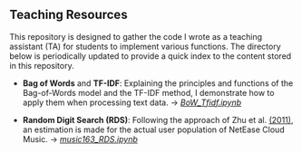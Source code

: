 ## Teaching Resources

This repository is designed to gather the code I wrote as a teaching assistant (TA) for students to implement various functions. The directory below is periodically updated to provide a quick index to the content stored in this repository.

- **Bag of Words** and **TF-IDF**: Explaining the principles and functions of the Bag-of-Words model and the TF-IDF method, I demonstrate how to apply them when processing text data. -> [_BoW_Tfidf.ipynb_](https://github.com/sun-yixiao/teaching/blob/main/BoW_Tfidf.ipynb)

- **Random Digit Search (RDS)**: Following the approach of Zhu et al. [(2011)](https://doi.org/10.1177/0894439310382512), an estimation is made for the actual user population of NetEase Cloud Music. -> [_music163_RDS.ipynb_](https://github.com/sun-yixiao/teaching/blob/main/music163_RDS.ipynb)
